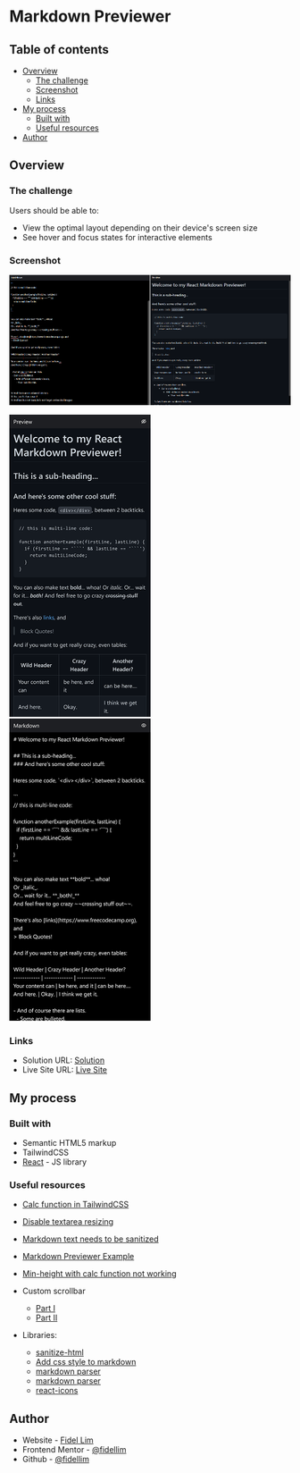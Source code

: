 # Markdown Previewer

## Table of contents

-   [Overview](#overview)
    -   [The challenge](#the-challenge)
    -   [Screenshot](#screenshot)
    -   [Links](#links)
-   [My process](#my-process)
    -   [Built with](#built-with)
    -   [Useful resources](#useful-resources)
-   [Author](#author)

## Overview

### The challenge

Users should be able to:

-   View the optimal layout depending on their device's screen size
-   See hover and focus states for interactive elements

### Screenshot

![Solution Desktop](/images/solution_desktop.png)

![Solution Mobile](/images/solution_mobile_1.png)
![Solution Mobile](/images/solution_mobile_2.png)

### Links

-   Solution URL: [Solution]()
-   Live Site URL: [Live Site]()

## My process

### Built with

-   Semantic HTML5 markup
-   TailwindCSS
-   [React](https://reactjs.org/) - JS library

### Useful resources

-   [Calc function in TailwindCSS](https://stackoverflow.com/questions/65976223/how-to-use-calc-in-tailwind-css)
-   [Disable textarea resizing](https://stackoverflow.com/questions/5235142/how-do-i-disable-the-resizable-property-of-a-textarea)
-   [Markdown text needs to be sanitized](https://niharraoteblog.netlify.app/vue-markdown-editor)
-   [Markdown Previewer Example](https://codepen.io/freeCodeCamp/full/GrZVVO)
-   [Min-height with calc function not working](https://stackoverflow.com/questions/37593654/min-height-with-calc-function-not-working)
-   Custom scrollbar

    -   [Part I](https://csshint.com/css-custom-scroll-bar/)
    -   [Part II](https://codepen.io/tholman/pen/DgOpWz)

-   Libraries:

    -   [sanitize-html](https://www.npmjs.com/package/sanitize-html)
    -   [Add css style to markdown](https://github.com/sindresorhus/github-markdown-css)
    -   [markdown parser](https://github.com/markedjs/marked)
    -   [markdown parser](https://www.npmjs.com/package/marked?utm_source=cdnjs&utm_medium=cdnjs_link&utm_campaign=cdnjs_library)
    -   [react-icons](https://react-icons.github.io/react-icons)

## Author

-   Website - [Fidel Lim](https://fidellim-portfolio.netlify.app/)
-   Frontend Mentor - [@fidellim](https://www.frontendmentor.io/profile/fidellim)
-   Github - [@fidellim](https://github.com/fidellim)
